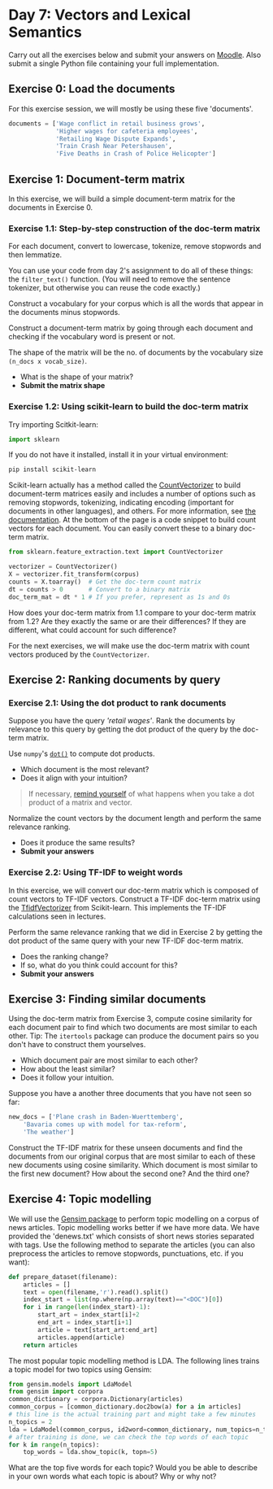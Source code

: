 # Day 7: Vectors and Lexical Semantics

Carry out all the exercises below
and submit your answers on
[Moodle](https://moodle.helsinki.fi/course/view.php?id=33565#section-5).
Also submit a single Python file containing your full implementation.  

## Exercise 0: Load the documents

For this exercise session, we will mostly be using these five 'documents'.
````python
documents = ['Wage conflict in retail business grows',
			 'Higher wages for cafeteria employees',
			 'Retailing Wage Dispute Expands',
			 'Train Crash Near Petershausen',
			 'Five Deaths in Crash of Police Helicopter']
````

## Exercise 1: Document-term matrix

In this exercise, we will build a simple document-term matrix for the documents in Exercise 0.

### Exercise 1.1: Step-by-step construction of the doc-term matrix
For each document, convert to lowercase, tokenize, remove stopwords and then lemmatize.

You can use your code from day 2's assignment to do all of these
things: the `filter_text()` function. (You will need to remove the
sentence tokenizer, but otherwise you can reuse the code exactly.)

Construct a vocabulary for your corpus which is all the words that appear in the documents minus stopwords.

Construct a document-term matrix by going through each document and checking if the vocabulary word is present or not.

The shape of the matrix will be the no. of documents by the vocabulary size `(n_docs x vocab_size)`.

 * What is the shape of your matrix?
 * **Submit the matrix shape**


### Exercise 1.2: Using scikit-learn to build the doc-term matrix

Try importing Scitkit-learn:
````python
import sklearn
````
If you do not have it installed, install it in your virtual environment:
````sh
pip install scikit-learn
````


Scikit-learn actually has a method called the
[CountVectorizer](https://scikit-learn.org/stable/modules/generated/sklearn.feature_extraction.text.CountVectorizer.html)
to build document-term matrices easily and includes a number of options
such as removing stopwords, tokenizing, indicating encoding (important for documents in other languages), and others.
For more information, see  [the documentation](https://scikit-learn.org/stable/modules/generated/sklearn.feature_extraction.text.CountVectorizer.html).
At the bottom of the page is a code snippet to build count vectors for each document. You can easily convert these to a binary doc-term matrix.

````python
from sklearn.feature_extraction.text import CountVectorizer

vectorizer = CountVectorizer()
X = vectorizer.fit_transform(corpus)
counts = X.toarray()  # Get the doc-term count matrix
dt = counts > 0       # Convert to a binary matrix
doc_term_mat = dt * 1 # If you prefer, represent as 1s and 0s
````

How does your doc-term matrix from 1.1 compare to your doc-term matrix from 1.2? Are they exactly the same or are their differences?
If they are different, what could account for such difference?

For the next exercises, we will make use the doc-term matrix with count vectors produced by the `CountVectorizer`.


## Exercise 2: Ranking documents by query

### Exercise 2.1: Using the dot product to rank documents

Suppose you have the query *'retail wages'*. Rank the documents by relevance to this query by getting the dot product of the query by the doc-term matrix.

Use `numpy`'s [`dot()`](https://docs.scipy.org/doc/numpy/reference/generated/numpy.dot.html)
to compute dot products.

 * Which document is the most relevant?
 * Does it align with your intuition?

> If necessary, [remind yourself](https://mathinsight.org/matrix_vector_multiplication)
> of what happens when you
> take a dot product of a matrix and vector.

Normalize the count vectors by the document length and perform the same relevance ranking.

 * Does it produce the same results?
 * **Submit your answers**

### Exercise 2.2: Using TF-IDF to weight words

In this exercise, we will convert our doc-term matrix which is composed of count vectors to TF-IDF vectors.
Construct a TF-IDF doc-term matrix using the [TfidfVectorizer](https://scikit-learn.org/stable/modules/generated/sklearn.feature_extraction.text.TfidfVectorizer.html#sklearn.feature_extraction.text.TfidfVectorizer) from Scikit-learn. This implements the TF-IDF calculations seen in lectures.

Perform the same relevance ranking that we did in Exercise 2 by getting the dot product of the same query with your new TF-IDF doc-term matrix.

 * Does the ranking change?
 * If so, what do you think could account for this?
 * **Submit your answers**


## Exercise 3: Finding similar documents

Using the doc-term matrix from Exercise 3, compute cosine similarity for each document pair to find which two documents are most similar to each other.
Tip: The ````itertools```` package can produce the document pairs so you don't have to construct them yourselves.

 * Which document pair are most similar to each other?
 * How about the least similar?
 * Does it follow your intuition.

Suppose you have a another three documents that you have not seen so far:

````python
new_docs = ['Plane crash in Baden-Wuerttemberg',
	'Bavaria comes up with model for tax-reform',
	'The weather']
`````
Construct the TF-IDF matrix for these unseen documents and find the documents from our original corpus that are most similar to each of these new documents
using cosine similarity. Which document is most similar to the first new document? How about the second one? And the third one?


## Exercise 4: Topic modelling

We will use the [Gensim package](https://radimrehurek.com/gensim/models/ldamodel.html) to perform topic modelling on a corpus of news articles. Topic modelling works better if we have more data.
We have provided the 'denews.txt' which consists of short news stories separated with tags.
Use the following method to separate the articles (you can also preprocess the articles to remove stopwords, punctuations, etc. if you want):
````python
def prepare_dataset(filename):
    articles = []
    text = open(filename,'r').read().split()
    index_start = list(np.where(np.array(text)=="<DOC")[0])
    for i in range(len(index_start)-1):
        start_art = index_start[i]+2
        end_art = index_start[i+1]
        article = text[start_art:end_art]
        articles.append(article)
    return articles
````

The most popular topic modelling method is LDA. The following lines trains a topic model for two topics using Gensim:
````python
from gensim.models import LdaModel
from gensim import corpora
common_dictionary = corpora.Dictionary(articles)
common_corpus = [common_dictionary.doc2bow(a) for a in articles]
# this line is the actual training part and might take a few minutes
n_topics = 2
lda = LdaModel(common_corpus, id2word=common_dictionary, num_topics=n_topics, passes=100)
# after training is done, we can check the top words of each topic
for k in range(n_topics):
	top_words = lda.show_topic(k, topn=5)
````

What are the top five words for each topic? Would you be able to describe in your own words what each topic is about?
Why or why not?
